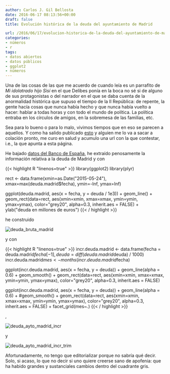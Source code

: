 ```yaml
---
author: Carlos J. Gil Bellosta
date: 2016-06-17 08:13:56+00:00
draft: false
title: Evolución histórica de la deuda del ayuntamiento de Madrid

url: /2016/06/17/evolucion-historica-de-la-deuda-del-ayuntamiento-de-madrid/
categories:
- números
- r
tags:
- datos abiertos
- datos públicos
- ggplot2
- números
---
```


Una de las cosas de las que me acuerdo de cuando leía es un parrafito de _Mi idolatrado hijo Sisí_ en el que Delibes ponía en la boca no sé si de alguno de sus protagonistas o del narrador en el que se daba cuenta de la anormalidad histórica que supuso el tiempo de la II República: de repente, la gente hacía cosas que nunca había hecho y que nunca había vuelto a hacer: hablar a todas horas y con todo el mundo de política. La política entraba en los círculos de amigos, en la sobremesa de las familias, etc.

Sea para lo bueno o para lo malo, vivimos tiempos que en eso se parecen a aquellos. Y como ha salido publicado [esto](http://www.europapress.es/madrid/noticia-deuda-ayuntamiento-cae-197-situa-4729-millones-primer-trimestre-20160615114856.html) y alguien me lo va a sacar a colación pronto, me curo en salud y acumulo una url con la que contestar, i.e., la que apunta a esta página.

He bajado [datos del Banco de España](http://www.bde.es/webbde/es/estadis/infoest/htmls/cdp.html), he extraído penosamente la información relativa a la deuda de Madrid y con


{{< highlight R "linenos=true" >}}
library(ggplot2)
library(plyr)

rect <- data.frame(xmin=as.Date("2015-05-24"),
                    xmax=max(deuda.madrid$fecha),
                    ymin=-Inf, ymax=Inf)

ggplot(deuda.madrid, aes(x = fecha, y = deuda / 1e3)) + geom_line() +
  geom_rect(data=rect,
            aes(xmin=xmin, xmax=xmax,
                ymin=ymin, ymax=ymax),
            color="grey20",
            alpha=0.3,
            inherit.aes = FALSE) +
  ylab("deuda en millones de euros")
{{< / highlight >}}


he construido

![deuda_bruta_madrid](/wp-uploads/2016/06/deuda_bruta_madrid.png)


y con


{{< highlight R "linenos=true" >}}
incr.deuda.madrid <- data.frame(fecha = deuda.madrid$fecha[-1], deuda = diff(deuda.madrid$deuda) / 1000)
incr.deuda.madrid$mes <- months(incr.deuda.madrid$fecha)

ggplot(incr.deuda.madrid, aes(x = fecha, y = deuda)) + geom_line(alpha = 0.6) +
  geom_smooth() +
  geom_rect(data=rect, aes(xmin=xmin, xmax=xmax, ymin=ymin, ymax=ymax),
            color="grey20",
            alpha=0.3,
            inherit.aes = FALSE)

ggplot(incr.deuda.madrid, aes(x = fecha, y = deuda)) + geom_line(alpha = 0.6) +
  #geom_smooth() +
  geom_rect(data=rect, aes(xmin=xmin, xmax=xmax, ymin=ymin, ymax=ymax),
            color="grey20",
            alpha=0.3,
            inherit.aes = FALSE) +
  facet_grid(mes~.)
{{< / highlight >}}

,

![deuda_ayto_madrid_incr](/wp-uploads/2016/06/deuda_ayto_madrid_incr.png)

y

![deuda_ayto_madrid_incr_trim](/wp-uploads/2016/06/deuda_ayto_madrid_incr_trim.png)

Afortunadamente, no tengo que editorializar porque no sabría qué decir. Solo, si acaso, lo que no decir si uno quiere creerse sano de apofenia: que ha habido grandes y sustanciales cambios dentro del cuadrante gris.
